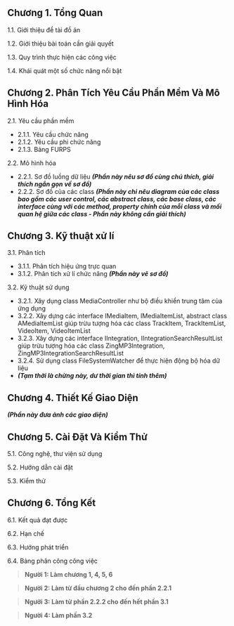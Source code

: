 ﻿## Chương 1. Tổng Quan
1.1. Giới thiệu đề tài đồ án

1.2. Giới thiệu bài toán cần giải quyết

1.3. Quy trình thực hiện các công việc

1.4. Khái quát một số chức năng nổi bật

## Chương 2. Phân Tích Yêu Cầu Phần Mềm Và Mô Hình Hóa
2.1. Yêu cầu phần mềm

 - 2.1.1. Yêu cầu chức năng
 - 2.1.2. Yêu cầu phi chức năng
 - 2.1.3. Bảng FURPS

2.2. Mô hình hóa

 - 2.2.1. Sơ đồ luồng dữ liệu ***(Phần này nêu sơ đồ cùng chú thích, giải thích ngắn gọn về sơ đồ)***
 - 2.2.2. Sơ đồ của các class ***(Phần này chỉ nêu diagram của các class bao gồm các user control, các abstract class, các base class, các interface cùng với các method, property chính của mỗi class và mối quan hệ giữa các class - Phần này không cần giải thích)***

## Chương 3. Kỹ thuật xử lí
3.1. Phân tích

 - 3.1.1. Phân tích hiệu ứng trực quan
 - 3.1.2. Phân tích xử lí chức năng ***(Phần này vẽ sơ đồ)***

 3.2. Kỹ thuật sử dụng

 - 3.2.1. Xây dụng class MediaController như bộ điều khiển trung tâm của ứng dụng
 - 3.2.2. Xây dựng các interface IMediaItem, IMediaItemList, abstract class AMediaItemList giúp trừu tượng hóa các class TrackItem, TrackItemList, VideoItem, VideoItemList
 - 3.2.3. Xây dựng các interface IIntegration, IIntegrationSearchResultList giúp trừu tượng hóa các class ZingMP3Integration, ZingMP3IntegrationSearchResultList
 - 3.2.4. Sử dụng class FileSystemWatcher để thực hiện động bộ hóa dữ liệu
 - ***(Tạm thời là chừng này, dư thời gian thì tính thêm)***

## Chương 4. Thiết Kế Giao Diện
***(Phần này đưa ảnh các giao diện)***
## Chương 5. Cài Đặt Và Kiểm Thử
5.1. Công nghệ, thư viện sử dụng

5.2. Hướng dẫn cài đặt

5.3. Kiểm thử

## Chương 6. Tổng Kết
6.1. Kết quả đạt được

6.2. Hạn chế

6.3. Hướng phát triển

6.4. Bảng phân công công việc

> **Người 1: Làm chương 1, 4, 5, 6**

> **Người 2: Làm từ đầu chương 2 cho đến phần 2.2.1**

> **Ngưởi 3: Làm từ phần 2.2.2 cho đến hết phần 3.1**

> **Người 4: Làm phần 3.2**
